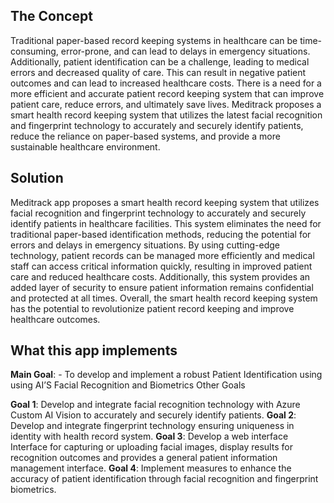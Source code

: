 ## The Concept
Traditional paper-based record keeping systems in healthcare can be time-consuming, error-prone, and can lead to delays in emergency situations. Additionally, patient identification can be a challenge, leading to medical errors and decreased quality of care. This can result in negative patient outcomes and can lead to increased healthcare costs. There is a need for a more efficient and accurate patient record keeping system that can improve patient care, reduce errors, and ultimately save lives. Meditrack proposes a smart health record keeping system that utilizes the latest facial recognition and fingerprint technology to accurately and securely identify patients, reduce the reliance on paper-based systems, and provide a more sustainable healthcare environment.

## Solution
Meditrack app proposes a smart health record keeping system that utilizes facial recognition and fingerprint technology to accurately and securely identify patients in healthcare facilities. This system eliminates the need for traditional paper-based identification methods, reducing the potential for errors and delays in emergency situations. By using cutting-edge technology, patient records can be managed more efficiently and medical staff can access critical information quickly, resulting in improved patient care and reduced healthcare costs. Additionally, this system provides an added layer of security to ensure patient information remains confidential and protected at all times. Overall, the smart health record keeping system has the potential to revolutionize patient record keeping and improve healthcare outcomes.

## What this app implements
**Main Goal**: - To develop and implement a robust Patient Identification using using AI’S Facial Recognition and Biometrics
Other Goals

**Goal 1**: Develop and integrate facial recognition technology with Azure Custom AI Vision to accurately and securely identify patients.
**Goal 2**: Develop and integrate fingerprint technology ensuring uniqueness in identity with health record system.
**Goal 3**: Develop a web interface Interface for capturing or uploading facial images, display results for recognition outcomes and provides a general patient information management interface.
**Goal 4**: Implement measures to enhance the accuracy of patient identification through facial recognition and fingerprint biometrics.

